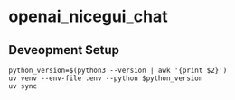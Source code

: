 # openai_nicegui_chat

## Deveopment Setup
```
python_version=$(python3 --version | awk '{print $2}')
uv venv --env-file .env --python $python_version
uv sync  
```